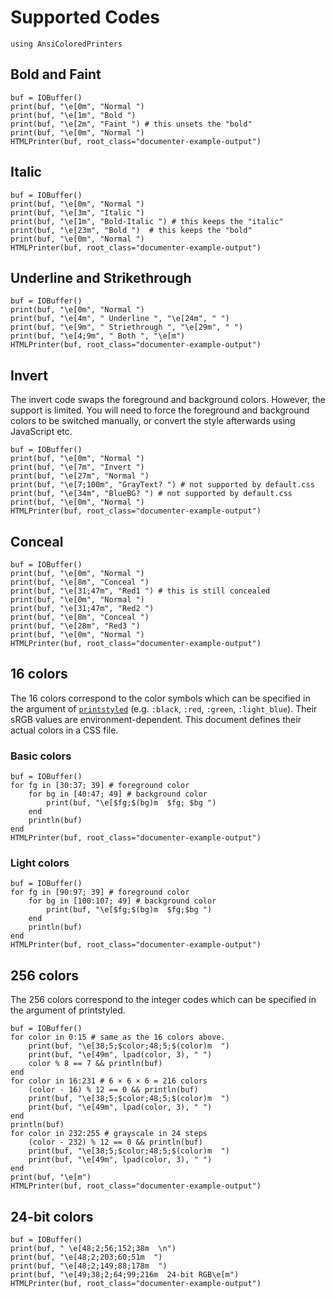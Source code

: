 # Supported Codes
```@setup ex
using AnsiColoredPrinters
```
## Bold and Faint
```@example ex
buf = IOBuffer()
print(buf, "\e[0m", "Normal ")
print(buf, "\e[1m", "Bold ")
print(buf, "\e[2m", "Faint ") # this unsets the "bold"
print(buf, "\e[0m", "Normal ")
HTMLPrinter(buf, root_class="documenter-example-output")
```

## Italic
```@example ex
buf = IOBuffer()
print(buf, "\e[0m", "Normal ")
print(buf, "\e[3m", "Italic ")
print(buf, "\e[1m", "Bold-Italic ") # this keeps the "italic"
print(buf, "\e[23m", "Bold ")  # this keeps the "bold"
print(buf, "\e[0m", "Normal ")
HTMLPrinter(buf, root_class="documenter-example-output")
```

## Underline and Strikethrough
```@example ex
buf = IOBuffer()
print(buf, "\e[0m", "Normal ")
print(buf, "\e[4m", " Underline ", "\e[24m", " ")
print(buf, "\e[9m", " Striethrough ", "\e[29m", " ")
print(buf, "\e[4;9m", " Both ", "\e[m")
HTMLPrinter(buf, root_class="documenter-example-output")
```
## Invert
The invert code swaps the foreground and background colors. However, the support
is limited. You will need to force the foreground and background colors to be
switched manually, or convert the style afterwards using JavaScript etc.

```@example ex
buf = IOBuffer()
print(buf, "\e[0m", "Normal ")
print(buf, "\e[7m", "Invert ")
print(buf, "\e[27m", "Normal ")
print(buf, "\e[7;100m", "GrayText? ") # not supported by default.css
print(buf, "\e[34m", "BlueBG? ") # not supported by default.css
print(buf, "\e[0m", "Normal ")
HTMLPrinter(buf, root_class="documenter-example-output")
```

## Conceal
```@example ex
buf = IOBuffer()
print(buf, "\e[0m", "Normal ")
print(buf, "\e[8m", "Conceal ")
print(buf, "\e[31;47m", "Red1 ") # this is still concealed
print(buf, "\e[0m", "Normal ")
print(buf, "\e[31;47m", "Red2 ")
print(buf, "\e[8m", "Conceal ")
print(buf, "\e[28m", "Red3 ")
print(buf, "\e[0m", "Normal ")
HTMLPrinter(buf, root_class="documenter-example-output")
```

## 16 colors
The 16 colors correspond to the color symbols which can be specified in the
argument of
[`printstyled`](https://docs.julialang.org/en/v1/base/io-network/#Base.printstyled)
(e.g. `:black`, `:red`, `:green`, `:light_blue`). Their sRGB values are
environment-dependent. This document defines their actual colors in a CSS file.

### Basic colors
```@example ex
buf = IOBuffer()
for fg in [30:37; 39] # foreground color
    for bg in [40:47; 49] # background color
        print(buf, "\e[$fg;$(bg)m  $fg; $bg ")
    end
    println(buf)
end
HTMLPrinter(buf, root_class="documenter-example-output")
```

### Light colors
```@example ex
buf = IOBuffer()
for fg in [90:97; 39] # foreground color
    for bg in [100:107; 49] # background color
        print(buf, "\e[$fg;$(bg)m  $fg;$bg ")
    end
    println(buf)
end
HTMLPrinter(buf, root_class="documenter-example-output")
```

## 256 colors
The 256 colors correspond to the integer codes which can be specified in the
argument of printstyled.

```@example ex
buf = IOBuffer()
for color in 0:15 # same as the 16 colors above.
    print(buf, "\e[38;5;$color;48;5;$(color)m  ")
    print(buf, "\e[49m", lpad(color, 3), " ")
    color % 8 == 7 && println(buf)
end
for color in 16:231 # 6 × 6 × 6 = 216 colors
    (color - 16) % 12 == 0 && println(buf)
    print(buf, "\e[38;5;$color;48;5;$(color)m  ")
    print(buf, "\e[49m", lpad(color, 3), " ")
end
println(buf)
for color in 232:255 # grayscale in 24 steps
    (color - 232) % 12 == 0 && println(buf)
    print(buf, "\e[38;5;$color;48;5;$(color)m  ")
    print(buf, "\e[49m", lpad(color, 3), " ")
end
print(buf, "\e[m")
HTMLPrinter(buf, root_class="documenter-example-output")
```
## 24-bit colors

```@example ex
buf = IOBuffer()
print(buf, " \e[48;2;56;152;38m  \n")
print(buf, "\e[48;2;203;60;51m  ")
print(buf, "\e[48;2;149;88;178m  ")
print(buf, "\e[49;38;2;64;99;216m  24-bit RGB\e[m")
HTMLPrinter(buf, root_class="documenter-example-output")
```
